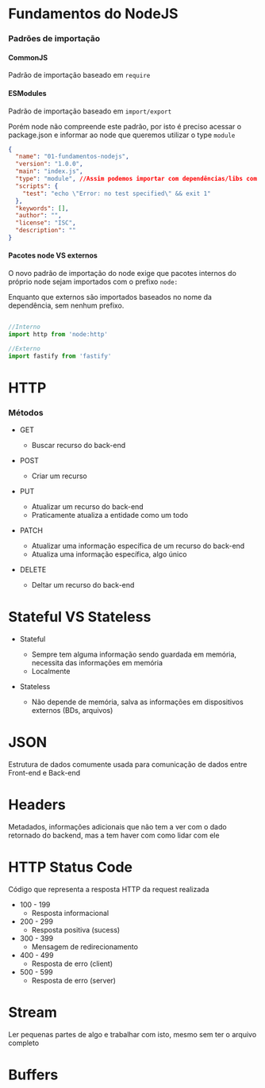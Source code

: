 # Fundamentos do NodeJS

### Padrões de importação

#### CommonJS
Padrão de importação baseado em `require`

#### ESModules

Padrão de importação baseado em `import/export`

Porém node não compreende este padrão, por isto é preciso acessar o package.json e informar ao node que queremos utilizar o type `module`

```json
{
  "name": "01-fundamentos-nodejs",
  "version": "1.0.0",
  "main": "index.js",
  "type": "module", //Assim podemos importar com dependências/libs com import/export
  "scripts": {
    "test": "echo \"Error: no test specified\" && exit 1"
  },
  "keywords": [],
  "author": "",
  "license": "ISC",
  "description": ""
}

```

#### Pacotes node VS externos

O novo padrão de importação do node exige que pacotes internos do próprio node sejam importados com o prefixo `node:`

Enquanto que externos são importados baseados no nome da dependência, sem nenhum prefixo.

```javascript

//Interno
import http from 'node:http'

//Externo
import fastify from 'fastify'

```

# HTTP

### Métodos

- GET
    - Buscar recurso do back-end

- POST
    - Criar um recurso

- PUT
    - Atualizar um recurso do back-end
    - Praticamente atualiza a entidade como um todo

- PATCH
    - Atualizar uma informação específica de um recurso do back-end
    - Atualiza uma informação específica, algo único

- DELETE
    - Deltar um recurso do back-end

# Stateful VS Stateless

- Stateful
    - Sempre tem alguma informação sendo guardada em memória, necessita das informações em memória
    - Localmente

- Stateless
    - Não depende de memória, salva as informações em dispositivos externos (BDs, arquivos)

# JSON

Estrutura de dados comumente usada para comunicação de dados entre Front-end e Back-end

# Headers

Metadados, informações adicionais que não tem a ver com o dado retornado do backend, mas a tem haver com como lidar com ele

# HTTP Status Code

Código que representa a resposta HTTP da request realizada

- 100 - 199
    - Resposta informacional
- 200 - 299
    - Resposta positiva (sucess)
- 300 - 399
    - Mensagem de redirecionamento
- 400 - 499
    - Resposta de erro (client)
- 500 - 599
    - Resposta de erro (server)

# Stream

Ler pequenas partes de algo e trabalhar com isto, mesmo sem ter o arquivo completo

# Buffers


